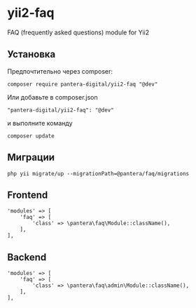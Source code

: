 # yii2-faq
FAQ (frequently asked questions) module for Yii2


## Установка
Предпочтительно через composer:
```
composer require pantera-digital/yii2-faq "@dev"
```
Или добавьте в composer.json
```
"pantera-digital/yii2-faq": "@dev"
```
и выполните команду
```
composer update
```

## Миграции
```
php yii migrate/up --migrationPath=@pantera/faq/migrations
```

## Frontend 
```
'modules' => [
    'faq' => [
        'class' => \pantera\faq\Module::className(),
    ],
],
```

## Backend 
```
'modules' => [
    'faq' => [
        'class' => \pantera\faq\admin\Module::className(),
    ],
],
```
